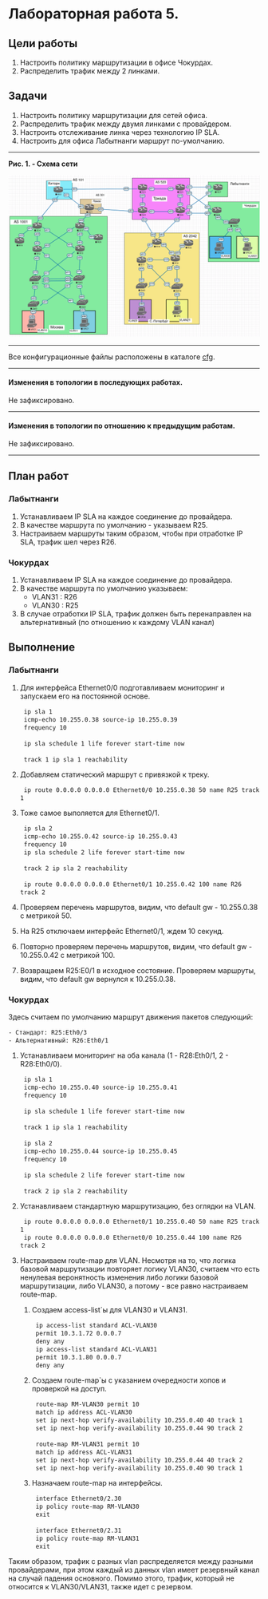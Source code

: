# Лабораторная работа 5.

## Цели работы

1. Настроить политику маршрутизации в офисе Чокурдах.
2. Распределить трафик между 2 линками.

## Задачи

1. Настроить политику маршрутизации для сетей офиса.
2. Распределить трафик между двумя линками с провайдером.
3. Настроить отслеживание линка через технологию IP SLA.
4. Настроить для офиса Лабытнанги маршрут по-умолчанию.

--- 
 
**Рис. 1. - Схема сети**

![Схема сети](l5.png)

---

Все конфигурационные файлы расположены в каталоге [cfg](./cfg/).

---

#### Изменения в топологии в последующих работах.

Не зафиксировано.

---

#### Изменения в топологии по отношению к предыдущим работам.

Не зафиксировано.

___

## План работ

### Лабытнанги

1. Устанавливаем IP SLA на каждое соединение до провайдера.
2. В качестве маршрута по умолчанию - указываем R25.
3. Настраиваем маршруты таким образом, чтобы при отработке IP SLA, трафик шел через R26.

### Чокурдах

1. Устанавливаем IP SLA на каждое соединение до провайдера.
2. В качестве маршрута по умолчанию указываем:
    - VLAN31 : R26
    - VLAN30 : R25
3. В случае отработки IP SLA, трафик должен быть перенаправлен на альтернативный (по отношению к каждому VLAN канал)

## Выполнение

### Лабытнанги

1. Для интерфейса Ethernet0/0 подготавливаем мониторинг и запускаем его на постоянной основе.


        ip sla 1
        icmp-echo 10.255.0.38 source-ip 10.255.0.39
        frequency 10
    
        ip sla schedule 1 life forever start-time now 

        track 1 ip sla 1 reachability


2. Добавляем статический маршрут с привязкой к треку.

        ip route 0.0.0.0 0.0.0.0 Ethernet0/0 10.255.0.38 50 name R25 track 1

3. Тоже самое выполяется для Ethernet0/1.

        ip sla 2
        icmp-echo 10.255.0.42 source-ip 10.255.0.43
        frequency 10
        ip sla schedule 2 life forever start-time now
        
        track 2 ip sla 2 reachability
        
        ip route 0.0.0.0 0.0.0.0 Ethernet0/1 10.255.0.42 100 name R26 track 2


4. Проверяем перечень маршрутов, видим, что default gw - 10.255.0.38 с метрикой 50.
5. На R25 отключаем интерфейс Ethernet0/1, ждем 10 секунд.
6. Повторно проверяем перечень маршрутов, видим, что default gw - 10.255.0.42 с метрикой 100.
7. Возвращаем R25:E0/1 в исходное состояние. Проверяем маршруты, видим, что default gw вернулся к 10.255.0.38.

### Чокурдах

Здесь считаем по умолчанию маршрут движения пакетов следующий:

    - Стандарт: R25:Eth0/3
    - Альтернативный: R26:Eth0/1

1. Устанавливаем мониторинг на оба канала (1 - R28:Eth0/1, 2 - R28:Eth0/0).

        ip sla 1
        icmp-echo 10.255.0.40 source-ip 10.255.0.41
        frequency 10
        
        ip sla schedule 1 life forever start-time now
        
        track 1 ip sla 1 reachability
        
        ip sla 2
        icmp-echo 10.255.0.44 source-ip 10.255.0.45
        frequency 10
        
        ip sla schedule 2 life forever start-time now
        
        track 2 ip sla 2 reachability

2. Устанавливаем стандартную маршрутизацию, без оглядки на VLAN.

        ip route 0.0.0.0 0.0.0.0 Ethernet0/1 10.255.0.40 50 name R25 track 1
        ip route 0.0.0.0 0.0.0.0 Ethernet0/0 10.255.0.44 100 name R26 track 2
    
3. Настраиваем route-map для VLAN. Несмотря на то, что логика базовой маршрутизации повторяет логику VLAN30, считаем что есть ненулевая веронятность изменения либо логики базовой маршрутизации, либо VLAN30, а потому - все равно настраиваем route-map.

    1. Создаем access-list`ы для VLAN30 и VLAN31.
    
            ip access-list standard ACL-VLAN30
            permit 10.3.1.72 0.0.0.7
            deny any
            ip access-list standard ACL-VLAN31
            permit 10.3.1.80 0.0.0.7
            deny any
        
    2. Создаем route-map`ы с указанием очередности хопов и проверкой на доступ.
    
            route-map RM-VLAN30 permit 10
            match ip address ACL-VLAN30
            set ip next-hop verify-availability 10.255.0.40 40 track 1
            set ip next-hop verify-availability 10.255.0.44 90 track 2
                                    
            route-map RM-VLAN31 permit 10
            match ip address ACL-VLAN31
            set ip next-hop verify-availability 10.255.0.44 40 track 2
            set ip next-hop verify-availability 10.255.0.40 90 track 1
        
    3. Назначаем route-map на интерфейсы.
    
            interface Ethernet0/2.30
            ip policy route-map RM-VLAN30
            exit
            
            interface Ethernet0/2.31
            ip policy route-map RM-VLAN31
            exit
        
Таким образом, трафик с разных vlan распределяется между разными провайдерами, при этом каждый из данных vlan имеет резервный канал на случай падения основного. Помимо этого, трафик, который не относится к VLAN30/VLAN31, также идет с резервом.
